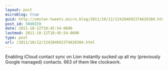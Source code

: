 ```yaml
---
layout: post
microblog: true
guid: http://vmstan-tweets.micro.blog/2011/10/12/124284692374626304.html
post_id: 3040159
date: 2011-10-12T18:45:54-0600
lastmod: 2011-10-12T18:45:54-0600
type: post
url: /2011/10/12/124284692374626304.html
---
```

Enabling iCloud contact sync on Lion instantly sucked up all my (previously Google managed) contacts. 663 of them like clockwork.
